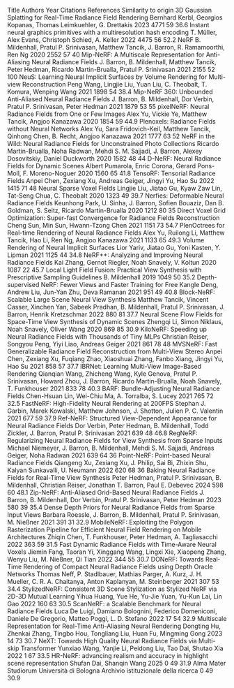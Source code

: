 Title
Authors
Year
Citations
References
Similarity
to origin
3D Gaussian Splatting for Real-Time Radiance Field Rendering
Bernhard Kerbl, Georgios Kopanas, Thomas Leimkuehler, G. Drettakis
2023
4771
59
36.6
Instant neural graphics primitives with a multiresolution hash encoding
T. Müller, Alex Evans, Christoph Schied, A. Keller
2022
4475
56
52.2
NeRF
B. Mildenhall, Pratul P. Srinivasan, Matthew Tancik, J. Barron, R. Ramamoorthi, Ren Ng
2020
2552
57
40
Mip-NeRF: A Multiscale Representation for Anti-Aliasing Neural Radiance Fields
J. Barron, B. Mildenhall, Matthew Tancik, Peter Hedman, Ricardo Martin-Brualla, Pratul P. Srinivasan
2021
2155
52
100
NeuS: Learning Neural Implicit Surfaces by Volume Rendering for Multi-view Reconstruction
Peng Wang, Lingjie Liu, Yuan Liu, C. Theobalt, T. Komura, Wenping Wang
2021
1898
54
38.4
Mip-NeRF 360: Unbounded Anti-Aliased Neural Radiance Fields
J. Barron, B. Mildenhall, Dor Verbin, Pratul P. Srinivasan, Peter Hedman
2021
1879
53
55
pixelNeRF: Neural Radiance Fields from One or Few Images
Alex Yu, Vickie Ye, Matthew Tancik, Angjoo Kanazawa
2020
1854
59
44.9
Plenoxels: Radiance Fields without Neural Networks
Alex Yu, Sara Fridovich-Keil, Matthew Tancik, Qinhong Chen, B. Recht, Angjoo Kanazawa
2021
1777
63
52
NeRF in the Wild: Neural Radiance Fields for Unconstrained Photo Collections
Ricardo Martin-Brualla, Noha Radwan, Mehdi S. M. Sajjadi, J. Barron, Alexey Dosovitskiy, Daniel Duckworth
2020
1582
48
44
D-NeRF: Neural Radiance Fields for Dynamic Scenes
Albert Pumarola, Enric Corona, Gerard Pons-Moll, F. Moreno-Noguer
2020
1560
65
41.8
TensoRF: Tensorial Radiance Fields
Anpei Chen, Zexiang Xu, Andreas Geiger, Jingyi Yu, Hao Su
2022
1415
71
48
Neural Sparse Voxel Fields
Lingjie Liu, Jiatao Gu, Kyaw Zaw Lin, Tat-Seng Chua, C. Theobalt
2020
1323
49
39.7
Nerfies: Deformable Neural Radiance Fields
Keunhong Park, U. Sinha, J. Barron, Sofien Bouaziz, Dan B. Goldman, S. Seitz, Ricardo Martin-Brualla
2020
1212
80
35
Direct Voxel Grid Optimization: Super-fast Convergence for Radiance Fields Reconstruction
Cheng Sun, Min Sun, Hwann-Tzong Chen
2021
1151
73
54.7
PlenOctrees for Real-time Rendering of Neural Radiance Fields
Alex Yu, Ruilong Li, Matthew Tancik, Hao Li, Ren Ng, Angjoo Kanazawa
2021
1133
65
49.3
Volume Rendering of Neural Implicit Surfaces
Lior Yariv, Jiatao Gu, Yoni Kasten, Y. Lipman
2021
1125
44
34.8
NeRF++: Analyzing and Improving Neural Radiance Fields
Kai Zhang, Gernot Riegler, Noah Snavely, V. Koltun
2020
1087
22
45.7
Local Light Field Fusion: Practical View Synthesis with Prescriptive Sampling Guidelines
B. Mildenhall
2019
1049
50
35.2
Depth-supervised NeRF: Fewer Views and Faster Training for Free
Kangle Deng, Andrew Liu, Jun-Yan Zhu, Deva Ramanan
2021
951
49
40.8
Block-NeRF: Scalable Large Scene Neural View Synthesis
Matthew Tancik, Vincent Casser, Xinchen Yan, Sabeek Pradhan, B. Mildenhall, Pratul P. Srinivasan, J. Barron, Henrik Kretzschmar
2022
880
81
37.7
Neural Scene Flow Fields for Space-Time View Synthesis of Dynamic Scenes
Zhengqi Li, Simon Niklaus, Noah Snavely, Oliver Wang
2020
869
85
30.9
KiloNeRF: Speeding up Neural Radiance Fields with Thousands of Tiny MLPs
Christian Reiser, Songyou Peng, Yiyi Liao, Andreas Geiger
2021
861
78
48
MVSNeRF: Fast Generalizable Radiance Field Reconstruction from Multi-View Stereo
Anpei Chen, Zexiang Xu, Fuqiang Zhao, Xiaoshuai Zhang, Fanbo Xiang, Jingyi Yu, Hao Su
2021
858
57
37.7
IBRNet: Learning Multi-View Image-Based Rendering
Qianqian Wang, Zhicheng Wang, Kyle Genova, Pratul P. Srinivasan, Howard Zhou, J. Barron, Ricardo Martin-Brualla, Noah Snavely, T. Funkhouser
2021
833
78
40.3
BARF: Bundle-Adjusting Neural Radiance Fields
Chen-Hsuan Lin, Wei-Chiu Ma, A. Torralba, S. Lucey
2021
765
72
32.5
FastNeRF: High-Fidelity Neural Rendering at 200FPS
Stephan J. Garbin, Marek Kowalski, Matthew Johnson, J. Shotton, Julien P. C. Valentin
2021
677
59
37.9
Ref-NeRF: Structured View-Dependent Appearance for Neural Radiance Fields
Dor Verbin, Peter Hedman, B. Mildenhall, Todd Zickler, J. Barron, Pratul P. Srinivasan
2021
639
48
46.8
RegNeRF: Regularizing Neural Radiance Fields for View Synthesis from Sparse Inputs
Michael Niemeyer, J. Barron, B. Mildenhall, Mehdi S. M. Sajjadi, Andreas Geiger, Noha Radwan
2021
639
64
36
Point-NeRF: Point-based Neural Radiance Fields
Qiangeng Xu, Zexiang Xu, J. Philip, Sai Bi, Zhixin Shu, Kalyan Sunkavalli, U. Neumann
2022
620
68
36
Baking Neural Radiance Fields for Real-Time View Synthesis
Peter Hedman, Pratul P. Srinivasan, B. Mildenhall, Christian Reiser, Jonathan T. Barron, Paul E. Debevec
2024
598
60
48.1
Zip-NeRF: Anti-Aliased Grid-Based Neural Radiance Fields
J. Barron, B. Mildenhall, Dor Verbin, Pratul P. Srinivasan, Peter Hedman
2023
580
39
35.4
Dense Depth Priors for Neural Radiance Fields from Sparse Input Views
Barbara Roessle, J. Barron, B. Mildenhall, Pratul P. Srinivasan, M. Nießner
2021
391
31
32.9
MobileNeRF: Exploiting the Polygon Rasterization Pipeline for Efficient Neural Field Rendering on Mobile Architectures
Zhiqin Chen, T. Funkhouser, Peter Hedman, A. Tagliasacchi
2022
363
59
31.5
Fast Dynamic Radiance Fields with Time-Aware Neural Voxels
Jiemin Fang, Taoran Yi, Xinggang Wang, Lingxi Xie, Xiaopeng Zhang, Wenyu Liu, M. Nießner, Qi Tian
2022
344
55
30.7
DONeRF: Towards Real‐Time Rendering of Compact Neural Radiance Fields using Depth Oracle Networks
Thomas Neff, P. Stadlbauer, Mathias Parger, A. Kurz, J. H. Mueller, C. R. A. Chaitanya, Anton Kaplanyan, M. Steinberger
2021
307
53
34.4
StylizedNeRF: Consistent 3D Scene Stylization as Stylized NeRF via 2D-3D Mutual Learning
Yihua Huang, Yue He, Yu-Jie Yuan, Yu-Kun Lai, Lin Gao
2022
160
63
30.5
ScanNeRF: a Scalable Benchmark for Neural Radiance Fields
Luca De Luigi, Damiano Bolognini, Federico Domeniconi, Daniele De Gregorio, Matteo Poggi, L. D. Stefano
2022
17
54
32.9
Multiscale Representation for Real-Time Anti-Aliasing Neural Rendering
Dongting Hu, Zhenkai Zhang, Tingbo Hou, Tongliang Liu, Huan Fu, Mingming Gong
2023
14
73
30.7
NeXT: Towards High Quality Neural Radiance Fields via Multi-skip Transformer
Yunxiao Wang, Yanjie Li, Peidong Liu, Tao Dai, Shutao Xia
2022
1
67
33.5
HR-NeRF: advancing realism and accuracy in highlight scene representation
Shufan Dai, Shanqin Wang
2025
0
49
31.9
Alma Mater Studiorum Università di Bologna Archivio istituzionale della ricerca
0
49
30.9